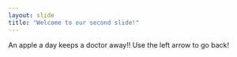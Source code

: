 ```yaml
---
layout: slide
title: "Welcome to our second slide!"
---
```

An apple a day keeps a doctor away!!
Use the left arrow to go back!
